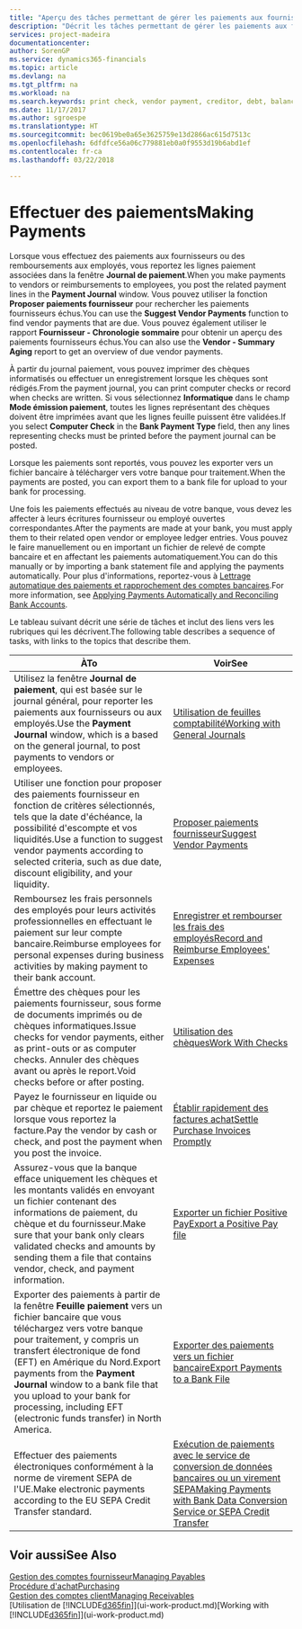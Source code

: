 ```yaml
---
title: "Aperçu des tâches permettant de gérer les paiements aux fournisseurs| Microsoft Docs"
description: "Décrit les tâches permettant de gérer les paiements aux fournisseurs ou aux créditeurs, y compris le report de lignes paiement et l'obtention d'un aperçu du solde échu."
services: project-madeira
documentationcenter: 
author: SorenGP
ms.service: dynamics365-financials
ms.topic: article
ms.devlang: na
ms.tgt_pltfrm: na
ms.workload: na
ms.search.keywords: print check, vendor payment, creditor, debt, balance due, AP
ms.date: 11/17/2017
ms.author: sgroespe
ms.translationtype: HT
ms.sourcegitcommit: bec0619be0a65e3625759e13d2866ac615d7513c
ms.openlocfilehash: 6dfdfce56a06c779881eb0a0f9553d19b6abd1ef
ms.contentlocale: fr-ca
ms.lasthandoff: 03/22/2018

---
```

# <a name="making-payments"></a><span data-ttu-id="6bfb9-103">Effectuer des paiements</span><span class="sxs-lookup"><span data-stu-id="6bfb9-103">Making Payments</span></span>
<span data-ttu-id="6bfb9-104">Lorsque vous effectuez des paiements aux fournisseurs ou des remboursements aux employés, vous reportez les lignes paiement associées dans la fenêtre **Journal de paiement**.</span><span class="sxs-lookup"><span data-stu-id="6bfb9-104">When you make payments to vendors or reimbursements to employees, you post the related payment lines in the **Payment Journal** window.</span></span> <span data-ttu-id="6bfb9-105">Vous pouvez utiliser la fonction **Proposer paiements fournisseur** pour rechercher les paiements fournisseurs échus.</span><span class="sxs-lookup"><span data-stu-id="6bfb9-105">You can use the **Suggest Vendor Payments** function to find vendor payments that are due.</span></span> <span data-ttu-id="6bfb9-106">Vous pouvez également utiliser le rapport **Fournisseur - Chronologie sommaire** pour obtenir un aperçu des paiements fournisseurs échus.</span><span class="sxs-lookup"><span data-stu-id="6bfb9-106">You can also use the **Vendor - Summary Aging** report to get an overview of due vendor payments.</span></span>

<span data-ttu-id="6bfb9-107">À partir du journal paiement, vous pouvez imprimer des chèques informatisés ou effectuer un enregistrement lorsque les chèques sont rédigés.</span><span class="sxs-lookup"><span data-stu-id="6bfb9-107">From the payment journal, you can print computer checks or record when checks are written.</span></span> <span data-ttu-id="6bfb9-108">Si vous sélectionnez **Informatique** dans le champ **Mode émission paiement**, toutes les lignes représentant des chèques doivent être imprimées avant que les lignes feuille puissent être validées.</span><span class="sxs-lookup"><span data-stu-id="6bfb9-108">If you select **Computer Check** in the **Bank Payment Type** field, then any lines representing checks must be printed before the payment journal can be posted.</span></span>

<span data-ttu-id="6bfb9-109">Lorsque les paiements sont reportés, vous pouvez les exporter vers un fichier bancaire à télécharger vers votre banque pour traitement.</span><span class="sxs-lookup"><span data-stu-id="6bfb9-109">When the payments are posted, you can export them to a bank file for upload to your bank for processing.</span></span>

<span data-ttu-id="6bfb9-110">Une fois les paiements effectués au niveau de votre banque, vous devez les affecter à leurs écritures fournisseur ou employé ouvertes correspondantes.</span><span class="sxs-lookup"><span data-stu-id="6bfb9-110">After the payments are made at your bank, you must apply them to their related open vendor or employee ledger entries.</span></span> <span data-ttu-id="6bfb9-111">Vous pouvez le faire manuellement ou en important un fichier de relevé de compte bancaire et en affectant les paiements automatiquement.</span><span class="sxs-lookup"><span data-stu-id="6bfb9-111">You can do this manually or by importing a bank statement file and applying the payments automatically.</span></span> <span data-ttu-id="6bfb9-112">Pour plus d'informations, reportez-vous à [Lettrage automatique des paiements et rapprochement des comptes bancaires](receivables-apply-payments-auto-reconcile-bank-accounts.md).</span><span class="sxs-lookup"><span data-stu-id="6bfb9-112">For more information, see [Applying Payments Automatically and Reconciling Bank Accounts](receivables-apply-payments-auto-reconcile-bank-accounts.md).</span></span>

<span data-ttu-id="6bfb9-113">Le tableau suivant décrit une série de tâches et inclut des liens vers les rubriques qui les décrivent.</span><span class="sxs-lookup"><span data-stu-id="6bfb9-113">The following table describes a sequence of tasks, with links to the topics that describe them.</span></span>

| <span data-ttu-id="6bfb9-114">À</span><span class="sxs-lookup"><span data-stu-id="6bfb9-114">To</span></span> | <span data-ttu-id="6bfb9-115">Voir</span><span class="sxs-lookup"><span data-stu-id="6bfb9-115">See</span></span> |
| --- | --- |
|<span data-ttu-id="6bfb9-116">Utilisez la fenêtre **Journal de paiement**, qui est basée sur le journal général, pour reporter les paiements aux fournisseurs ou aux employés.</span><span class="sxs-lookup"><span data-stu-id="6bfb9-116">Use the **Payment Journal** window, which is a based on the general journal, to post payments to vendors or employees.</span></span>|[<span data-ttu-id="6bfb9-117">Utilisation de feuilles comptabilité</span><span class="sxs-lookup"><span data-stu-id="6bfb9-117">Working with General Journals</span></span>](ui-work-general-journals.md)|
| <span data-ttu-id="6bfb9-118">Utiliser une fonction pour proposer des paiements fournisseur en fonction de critères sélectionnés, tels que la date d'échéance, la possibilité d'escompte et vos liquidités.</span><span class="sxs-lookup"><span data-stu-id="6bfb9-118">Use a function to suggest vendor payments according to selected criteria, such as due date, discount eligibility, and your liquidity.</span></span> |[<span data-ttu-id="6bfb9-119">Proposer paiements fournisseur</span><span class="sxs-lookup"><span data-stu-id="6bfb9-119">Suggest Vendor Payments</span></span>](payables-how-suggest-vendor-payments.md) |
|<span data-ttu-id="6bfb9-120">Remboursez les frais personnels des employés pour leurs activités professionnelles en effectuant le paiement sur leur compte bancaire.</span><span class="sxs-lookup"><span data-stu-id="6bfb9-120">Reimburse employees for personal expenses during business activities by making payment to their bank account.</span></span>|[<span data-ttu-id="6bfb9-121">Enregistrer et rembourser les frais des employés</span><span class="sxs-lookup"><span data-stu-id="6bfb9-121">Record and Reimburse Employees' Expenses</span></span>](finance-how-record-reimburse-employee-expenses.md)|
| <span data-ttu-id="6bfb9-122">Émettre des chèques pour les paiements fournisseur, sous forme de documents imprimés ou de chèques informatiques.</span><span class="sxs-lookup"><span data-stu-id="6bfb9-122">Issue checks for vendor payments, either as print-outs or as computer checks.</span></span> <span data-ttu-id="6bfb9-123">Annuler des chèques avant ou après le report.</span><span class="sxs-lookup"><span data-stu-id="6bfb9-123">Void checks before or after posting.</span></span> |[<span data-ttu-id="6bfb9-124">Utilisation des chèques</span><span class="sxs-lookup"><span data-stu-id="6bfb9-124">Work With Checks</span></span>](payables-how-work-checks.md) |
| <span data-ttu-id="6bfb9-125">Payez le fournisseur en liquide ou par chèque et reportez le paiement lorsque vous reportez la facture.</span><span class="sxs-lookup"><span data-stu-id="6bfb9-125">Pay the vendor by cash or check, and post the payment when you post the invoice.</span></span> |[<span data-ttu-id="6bfb9-126">Établir rapidement des factures achat</span><span class="sxs-lookup"><span data-stu-id="6bfb9-126">Settle Purchase Invoices Promptly</span></span>](finance-how-to-settle-purchase-invoices-promptly.md) |
| <span data-ttu-id="6bfb9-127">Assurez-vous que la banque efface uniquement les chèques et les montants validés en envoyant un fichier contenant des informations de paiement, du chèque et du fournisseur.</span><span class="sxs-lookup"><span data-stu-id="6bfb9-127">Make sure that your bank only clears validated checks and amounts by sending them a file that contains vendor, check, and payment information.</span></span> |[<span data-ttu-id="6bfb9-128">Exporter un fichier Positive Pay</span><span class="sxs-lookup"><span data-stu-id="6bfb9-128">Export a Positive Pay file</span></span>](finance-how-positive-pay.md) |
|<span data-ttu-id="6bfb9-129">Exporter des paiements à partir de la fenêtre **Feuille paiement** vers un fichier bancaire que vous téléchargez vers votre banque pour traitement, y compris un transfert électronique de fond (EFT) en Amérique du Nord.</span><span class="sxs-lookup"><span data-stu-id="6bfb9-129">Export payments from the **Payment Journal** window to a bank file that you upload to your bank for processing, including EFT (electronic funds transfer) in North America.</span></span> |[<span data-ttu-id="6bfb9-130">Exporter des paiements vers un fichier bancaire</span><span class="sxs-lookup"><span data-stu-id="6bfb9-130">Export Payments to a Bank File</span></span>](payables-how-export-payments-bank-file.md)|
|<span data-ttu-id="6bfb9-131">Effectuer des paiements électroniques conformément à la norme de virement SEPA de l'UE.</span><span class="sxs-lookup"><span data-stu-id="6bfb9-131">Make electronic payments according to the EU SEPA Credit Transfer standard.</span></span>|[<span data-ttu-id="6bfb9-132">Exécution de paiements avec le service de conversion de données bancaires ou un virement SEPA</span><span class="sxs-lookup"><span data-stu-id="6bfb9-132">Making Payments with Bank Data Conversion Service or SEPA Credit Transfer</span></span>](finance-make-payments-with-bank-data-conversion-service-or-sepa-credit-transfer.md)|    

## <a name="see-also"></a><span data-ttu-id="6bfb9-133">Voir aussi</span><span class="sxs-lookup"><span data-stu-id="6bfb9-133">See Also</span></span>
[<span data-ttu-id="6bfb9-134">Gestion des comptes fournisseur</span><span class="sxs-lookup"><span data-stu-id="6bfb9-134">Managing Payables</span></span>](payables-manage-payables.md)  
[<span data-ttu-id="6bfb9-135">Procédure d'achat</span><span class="sxs-lookup"><span data-stu-id="6bfb9-135">Purchasing</span></span>](purchasing-manage-purchasing.md)  
[<span data-ttu-id="6bfb9-136">Gestion des comptes client</span><span class="sxs-lookup"><span data-stu-id="6bfb9-136">Managing Receivables</span></span>](receivables-manage-receivables.md)  
<span data-ttu-id="6bfb9-137">[Utilisation de [!INCLUDE[d365fin](includes/d365fin_md.md)]](ui-work-product.md)</span><span class="sxs-lookup"><span data-stu-id="6bfb9-137">[Working with [!INCLUDE[d365fin](includes/d365fin_md.md)]](ui-work-product.md)</span></span>  

